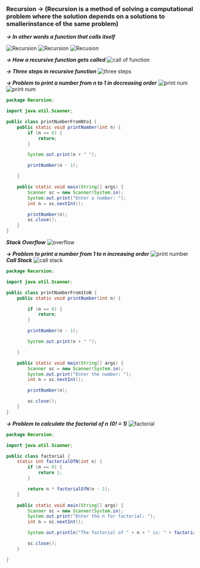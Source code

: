 ### Recursion -> (Recursion is a method of solving a computational problem where the solution depends on a solutions to smallerinstance of the same problem)

**_-> In other words a function that calls itself_**

![Recursion](image.png)
![Recursion](image1.png)
![Recusion](image2.png)

**_-> How a recursive function gets called_**
![call of function](image3.png)

**_-> Three steps in recursive function_**
![three steps](image4.png)

**_-> Problem to print a number from n to 1 in decreasing order_**
![print num](image5.png)
![print num](image6.png)

```java
package Recursion;

import java.util.Scanner;

public class printNumberFromNto1 {
    public static void printNumber(int n) {
        if (n == 0) {
            return;
        }

        System.out.print(n + " ");

        printNumber(n - 1);

    }

    public static void main(String[] args) {
        Scanner sc = new Scanner(System.in);
        System.out.print("Enter a number: ");
        int n = sc.nextInt();

        printNumber(n);
        sc.close();
    }
}
```

**_Stack Overflow_**
![overflow](image7.png)

**_-> Problem to print a number from 1 to n increasing order_**
![print number](image8.png)
**_Call Stack_**
![call stack](image9.png)

```java
package Recursion;

import java.util.Scanner;

public class printNumberFrom1toN {
    public static void printNumber(int n) {

        if (n == 0) {
            return;
        }

        printNumber(n - 1);

        System.out.print(n + " ");

    }

    public static void main(String[] args) {
        Scanner sc = new Scanner(System.in);
        System.out.print("Enter the number: ");
        int n = sc.nextInt();

        printNumber(n);

        sc.close();
    }
}
```

**_-> Problem to calculate the factorial of n_**
**_(0! = 1)_**
![factorial](image10.png)

```java
package Recursion;

import java.util.Scanner;

public class factorial {
    static int factorialOfN(int n) {
        if (n == 0) {
            return 1;
        }

        return n * factorialOfN(n - 1);
    }

    public static void main(String[] args) {
        Scanner sc = new Scanner(System.in);
        System.out.print("Enter the n for factorial: ");
        int n = sc.nextInt();

        System.out.println("The factorial of " + n + " is: " + factorialOfN(n));

        sc.close();
    }

}
```
